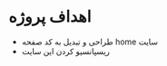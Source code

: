 <h1>اهداف پروژه</h1>

<ul>

<li>طراحی و تبدیل به کد صفحه home سایت </li>

<li>ریسپانسیو کردن این سایت</li>

</ul>